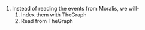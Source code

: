 1. Instead of reading the events from Moralis, we will-
   1. Index them with TheGraph
   2. Read from TheGraph
